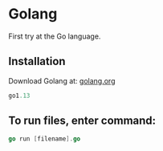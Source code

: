 # Golang
First try at the Go language.

## Installation
Download Golang at: [golang.org](https://golang.org/dl/)
```Go
go1.13
```
## To run files, enter command:
```Go
go run [filename].go
```
